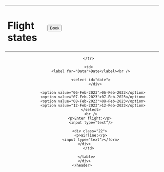 
 <!DOCTYPE html>
<html>
  <title>Flight Booking</title>
  <head>
    <link rel="stylesheet" type="text/css" href="import/obai23.css">
  </head>
  <body>
    <header>
      <div class="TopBanner1" id="TopBanner1ID">
        <table width="100%">
          <col style="width: 26%" />
          <col style="width: 24.66%" />
          <col style="width: 24.66%" />
          <col style="width: 24.66%" />
          <tr>
            <td><h1 class="flight_thing">Flight states</h1></td>
            <td><button id="BookButton" class="Button_Top">Book</button></td>
                  </tr>
        </table>
      </div>
      <div class="VLine1" id="VLine1ID"></div>
      <div class="BottomBanner2" id="ButtonBanner2ID">
        <table class="Table1" id="Table1ID">
          <tr>
        
          </tr>

          <td>
            <label for="Data">Date</label><br />
            	
            <select id="date">
            	</div>
            	
              <option value="06-Feb-2023">06-Feb-2023</option>
              <option value="07-Feb-2023">07-Feb-2023</option>
              <option value="08-Feb-2023">08-Feb-2023</option>
              <option value="12-Feb-2023">12-Feb-2023</option>
            </select>
            <br />
           <p>Enter flight:</p>
            <input type="text"/>
         
           <div class="22">
           	<p>airline:</p>
            <input type="text"></form>
      </div>
          </td>
        
        </table>
      </div>
    </header>
  </body>
</html>
